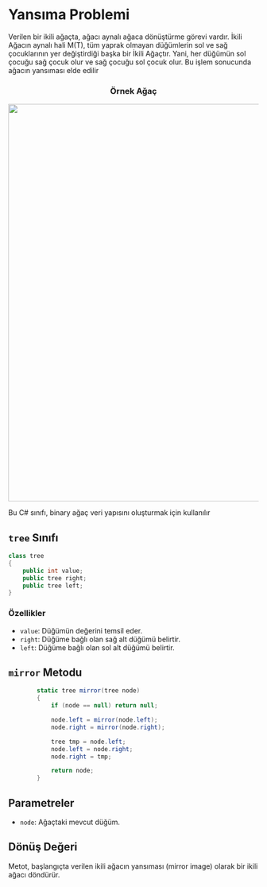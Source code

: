 # Yansıma Problemi
Verilen bir ikili ağaçta, ağacı aynalı ağaca dönüştürme görevi vardır. İkili Ağacın aynalı hali M(T), tüm yaprak olmayan düğümlerin sol ve sağ çocuklarının yer değiştirdiği başka bir İkili Ağaçtır. Yani, her düğümün sol çocuğu sağ çocuk olur ve sağ çocuğu sol çocuk olur. Bu işlem sonucunda ağacın yansıması elde edilir

<div align="center">
    <h3>Örnek Ağaç</h3>
    <img src="https://github.com/yasir723/node-ekle/assets/111686779/a51a1c0c-1387-45ab-b199-46afd255d871" width="800">
    <br>
</div>

Bu C# sınıfı, binary ağaç veri yapısını oluşturmak için kullanılır

## `tree` Sınıfı

```csharp
class tree
{
    public int value;
    public tree right;
    public tree left;
}
```

### Özellikler

- `value`: Düğümün değerini temsil eder.
- `right`: Düğüme bağlı olan sağ alt düğümü belirtir.
- `left`: Düğüme bağlı olan sol alt düğümü belirtir.

## `mirror` Metodu
```csharp
        static tree mirror(tree node) 
        {
            if (node == null) return null;

            node.left = mirror(node.left);
            node.right = mirror(node.right);

            tree tmp = node.left;
            node.left = node.right;
            node.right = tmp;

            return node;
        }
```

## Parametreler

- `node`: Ağaçtaki mevcut düğüm.

## Dönüş Değeri

Metot, başlangıçta verilen ikili ağacın yansıması (mirror image) olarak bir ikili ağacı döndürür.

